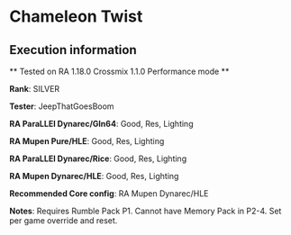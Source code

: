 # Chameleon Twist 

## Execution information


** Tested on RA 1.18.0 Crossmix 1.1.0 Performance mode **


**Rank**: SILVER


**Tester**: JeepThatGoesBoom



**RA ParaLLEl Dynarec/Gln64**: Good, Res, Lighting


**RA Mupen Pure/HLE**: Good, Res, Lighting


**RA ParaLLEl Dynarec/Rice**: Good, Res, Lighting


**RA Mupen Dynarec/HLE**: Good, Res, Lighting


**Recommended Core config**: RA Mupen Dynarec/HLE

**Notes**: Requires Rumble Pack P1. Cannot have Memory Pack in P2-4. Set per game override and reset.